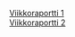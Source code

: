 [Viikkoraportti 1](dokumentaatio/viikkoraportti1.md)  
[Viikkoraportti 2](dokumentaatio/viikkoraportti2.md)
